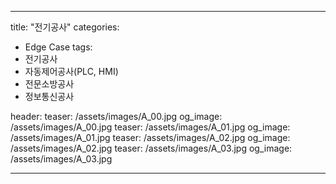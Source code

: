 ---
title: "전기공사"
categories:
  - Edge Case
tags:
  - 전기공사
  - 자동제어공사(PLC, HMI)
  - 전문소방공사
  - 정보통신공사  

header:
  teaser: /assets/images/A_00.jpg
  og_image: /assets/images/A_00.jpg
  teaser: /assets/images/A_01.jpg
  og_image: /assets/images/A_01.jpg
  teaser: /assets/images/A_02.jpg
  og_image: /assets/images/A_02.jpg
  teaser: /assets/images/A_03.jpg
  og_image: /assets/images/A_03.jpg
  
  ---
